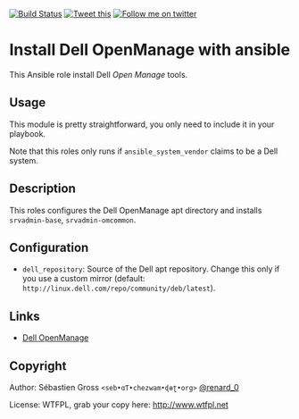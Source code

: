 <!--

---
lang: american
---
-->

[![Build Status](https://travis-ci.org/cw-ansible/cw.dell.svg?branch=master)](https://travis-ci.org/cw-ansible/cw.dell)
[![Tweet this](http://img.shields.io/badge/%20-Tweet-00aced.svg)](https://twitter.com/intent/tweet?tw_p=tweetbutton&via=renard_0&text=Install%20%23Dell%20%23OpenManage%20tools%20with%20%23Ansible)
[![Follow me on twitter](http://img.shields.io/badge/Twitter-Follow-00aced.svg)](https://twitter.com/intent/follow?region=follow_link&screen_name=renard_0&tw_p=followbutton)

# Install Dell OpenManage with ansible

This Ansible role install Dell *Open Manage* tools.

## Usage

This module is pretty straightforward, you only need to include it in your
playbook.

Note that this roles only runs if `ansible_system_vendor` claims to be a
Dell system.

## Description

This roles configures the Dell OpenManage apt directory and installs
`srvadmin-base`, `srvadmin-omcommon`.


## Configuration

- `dell_repository`: Source of the Dell apt repository. Change this only if
  you use a custom mirror (default:
  `http://linux.dell.com/repo/community/deb/latest`).


## Links

- [Dell OpenManage](http://linux.dell.com/repo/community/deb/latest/)


## Copyright

Author: Sébastien Gross `<seb•ɑƬ•chezwam•ɖɵʈ•org>` [@renard_0](https://twitter.com/renard_0)

License: WTFPL, grab your copy here: http://www.wtfpl.net


